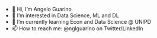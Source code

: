 - 👋 Hi, I’m Angelo Guarino
- 👀 I’m interested in Data Science, ML and DL
- 🌱 I’m currently learning Econ and Data Science @ UNIPD
- 📫 How to reach me: @nglguarino on Twitter/LinkedIn

<!---
nglguarino/nglguarino is a ✨ special ✨ repository because its `README.md` (this file) appears on your GitHub profile.
You can click the Preview link to take a look at your changes.
--->
